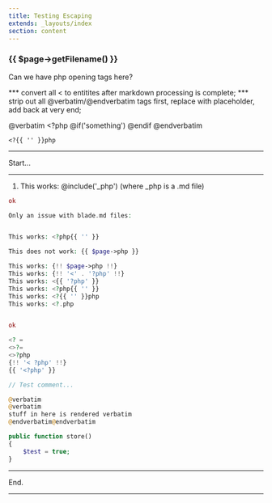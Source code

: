 ```yaml
---
title: Testing Escaping
extends: _layouts/index
section: content
---
```


<h3>{{ $page->getFilename() }}</h3>

Can we have php opening tags here?

*** convert all < to entitites after markdown processing is complete;
*** strip out all @verbatim/@endverbatim tags first, replace with placeholder, add back at very end;

@verbatim
    &lt;?php
    @if('something')
    @endif
@endverbatim

```
<?{{ '' }}php
```

<hr>
Start...
<hr>

1. This works: @include('_php') (where _php is a .md file)



```php
ok

Only an issue with blade.md files:


This works: <?php{{ '' }}

This does not work: {{ $page->php }}

This works: {!! $page->php !!}
This works: {!! '<' . '?php' !!}
This works: <{{ '?php' }}
This works: <?php{{ '' }}
This works: <?{{ '' }}php
This works: <?.php


ok

<? =
<>?=
<>?php
{!! '< ?php' !!}
{{ '<?php' }}

// Test comment...

@verbatim
@verbatim
stuff in here is rendered verbatim
@endverbatim@endverbatim

public function store()
{
    $test = true;
}
```
<hr>
End.
<hr>
